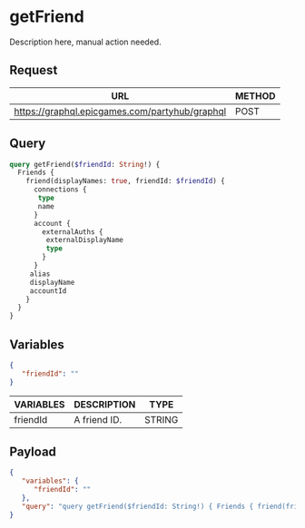 # getFriend

Description here, manual action needed.

## Request
| URL | METHOD |
| - | - |
| https://graphql.epicgames.com/partyhub/graphql | POST |

## Query
```graphql
query getFriend($friendId: String!) {
  Friends {
    friend(displayNames: true, friendId: $friendId) {
      connections {
       type
       name
      }
      account {
        externalAuths {
         externalDisplayName
         type
        }
      }
     alias
     displayName
     accountId
    }
  }
}
```

## Variables
```json
{
   "friendId": ""
}
```
| VARIABLES | DESCRIPTION | TYPE |
| - | - | - |
| friendId | A friend ID. | STRING |

## Payload
```json
{
   "variables": {
      "friendId": ""
   },
   "query": "query getFriend($friendId: String!) { Friends { friend(friendId: $friendId, displayNames: true) { accountId displayName alias account { externalAuths { type externalDisplayName } } connections { name type } } } }"
}
```